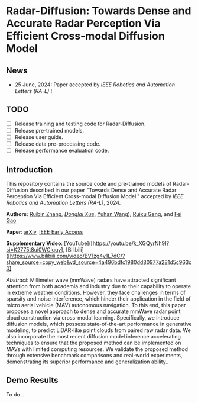 # Radar-Diffusion: Towards Dense and Accurate Radar Perception Via Efficient Cross-modal Diffusion Model
## News
- 25 June, 2024: Paper accepted by  _IEEE Robotics and Automation Letters (RA-L)_ !
## TODO
- [ ] Release training and testing code for Radar-Diffusion.
- [ ] Release pre-trained models.
- [ ] Release user guide. 
- [ ] Release data pre-processing code.
- [ ] Release performance evaluation code.

## Introduction

This repository contains the source code and pre-trained models of Radar-Diffusion described in our paper "Towards Dense and Accurate Radar Perception Via Efficient Cross-modal Diffusion Model." accepted by  _IEEE Robotics and Automation Letters (RA-L)_, 2024.

__Authors__: [Ruibin Zhang](https://github.com/RoboticsZhang)<sup>*</sup>, [Donglai Xue](https://github.com/dungloi)<sup>*</sup>, [Yuhan Wang](https://github.com/johannwyh)), [Ruixu Geng](https://github.com/ruixv), and [Fei Gao](http://zju-fast.com/fei-gao/)

__Paper__: [arXiv](https://arxiv.org/abs/2403.08460), [IEEE Early Access]([https://ieeexplore.ieee.org/document/10478625](https://github.com/ZJU-FAST-Lab/Radar-Diffusion))

__Supplementary Video__: [YouTube]([https://youtu.be/k_XGQyrNh9I?si=K2775t8ui0WClqqv], [Bilibili]([https://www.bilibili.com/video/BV1zg4y1L7dC/?share_source=copy_web&vd_source=4a496bdfc1980dd80977a281d5c963c0]

_Abstract_: Millimeter wave (mmWave) radars have attracted significant attention from both academia and industry due to their capability to operate in extreme weather conditions. However, they face challenges in terms of sparsity and noise interference, which hinder their application in the field of
micro aerial vehicle (MAV) autonomous navigation. To this end, this paper proposes a novel approach to dense and accurate mmWave radar point cloud construction via cross-modal learning. Specifically, we introduce diffusion models, which possess state-of-the-art performance in generative modeling, to
predict LiDAR-like point clouds from paired raw radar data. We also incorporate the most recent diffusion model inference accelerating techniques to ensure that the proposed method can be implemented on MAVs with limited computing resources. We validate the proposed method through extensive benchmark comparisons and real-world experiments, demonstrating its superior performance and generalization ability..


## Demo Results
To do...
